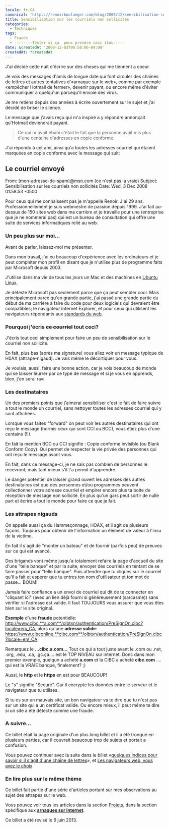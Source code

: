 ```yaml
---
locale: fr-CA
canonical: 'https://renoirboulanger.com/blog/2008/12/sensibilisation-sur-les-courriels-non-sollicites/'
title: Sensibilisation sur les courriels non sollicités
categories:
  - Techniques
tags:
  - Fraude
  - --------Tester si ça  peux prendre ceci itou-----
date: &createdAt '2008-12-03T00:58:06-04:00'
createdAt: *createdAt
---
```


J'ai décidé cette nuit d'écrire sur des choses qui me tiennent a coeur.

Je vois des messages d'amis de longue date qui font circuler des chaînes de
lettres et autres tentatives d'«arnaque sur le web», comme par exemple «empêcher
Hotmail de fermer», devenir payant, ou encore même d'éviter communiquer a
quelqu'un parcequ'il envoie des virus.

Je me retiens depuis des années à écrire ouvertement sur le sujet et j'ai décidé
de briser le silence.

Le message que j'avais reçu qui m'a inspiré a y répondre annonçait qu'Hotmail
deviendrait payant.

> Ce qui m'avait ébahi c'était le fait que la personne avait mis plus d'une
> centaine d'adresses en copie conforme.

J'ai répondu à cet ami, ainsi qu'a toutes les adresses courriel qui étaient
marquées en copie conforme avec le message qui suit:

## Le courriel envoyé

From: (mon-adresse-de-spam)@msn.com (ce n'est pas la vraie) Subject:
Sensibilisation sur les courriels non sollicités Date: Wed, 3 Dec 2008 01:58:53
-0500

Pour ceux qui me connaissent pas je m'appelle Renoir. J'ai 29 ans.
Professionnellement je suis webmestre de passion depuis 1999\. J'ai fait
au-dessus de 150 sites web dans ma carrière et je travaille pour une (entreprise
que je ne nommerai pas) qui est un bureau de consultation qui offre une suite de
services informatiques relié au web.

### Un peu plus sur moi...

Avant de parler, laissez-moi me présenter.

Dans mon travail, j'ai eu beaucoup d'expérience avec les ordinateurs et je peut
compléter mon profil en disant que je n'utilise plus de programme faits par
Microsoft depuis 2003\.

J'utilise dans ma vie de tous les jours un Mac et des machines en [Ubuntu
Linux][0].

Je déteste Microsoft pas seulement parce que ça peut sembler cool. Mais
principalement parce qu'en grande partie, j'ai passé une grande partie du début
de ma carrière à faire du code pour deux logiciels qui devraient être
compatibles; le navigateur Internet Explorer, et pour ceux qui utilisent les
navigateurs répondants aux [standards du web][1].

### Pourquoi j'écris ~~ce courriel~~ tout ceci?

J'écris tout ceci simplement pour faire un peu de sensibilisation sur le
courriel non sollicité.

En fait, plus bas (après ma signature) vous allez voir un message typique de
H0AX (attrape-nigaud). Je vais même le décortiquer pour vous.

Je voulais, aussi, faire une bonne action, car je vois beaucoup de monde qui se
laisser leurrer par ce type de message et si je vous en apprends, bien, j'en
serai ravi.

### Les destinataires

Un des premiers points que j'aimerai sensibiliser c'est le fait de faire suivre
a tout le monde un courriel, sans nettoyer toutes les adresses courriel qui y
sont affichées.

Lorsque vous faites "forward" on peut voir les autres destinataires qui ont reçu
le message (hormis ceux qui sont CCI ou BCC), vous étiez plus d'une centaine
(!!).

En fait la mention BCC ou CCI signifie : Copie conforme invisible (ou Blank
Conform Copy). Qui permet de respecter la vie privée des personnes qui ont reçu
le message avant vous.

En fait, dans ce message-ci, je ne sais pas combien de personnes le recevront,
mais tant mieux s'il t'a permit d'apprendre.

Le danger potentiel de laisser grand ouvert les adresses des autres
destinataires est que des personnes et/ou programmes peuvent collectionner votre
adresse courriel et empirer encore plus ta boite de réception de message non
sollicité. En plus qu'un gars peut sortir de nulle part et écrire a tout le
monde pour faire ce que je fait.

### Les attrapes nigauds

On appelle aussi ça du Hammeçonnage, HOAX, et il agit de plusieurs façons.
Toujours pour obtenir de l'information un élément de valeur à l'insu de la
victime.

En fait il s'agit de "monter un bateau" et de fournir (parfois peu) de preuves
sur ce qui est avancé.

Des brigands vont même jusqu'a totalement refaire la page d'accueil du site
d'une "telle banque" et par la suite, envoyer des courriels en tentant de se
faire passer pour "telle banque". Puis attendre que tu cliques sur le courriel
qu'il a fait et espérer que tu entres ton nom d'utilisateur et ton mot de
passe... BOUM!

Jamais faire confiance a un envoi de courriel qui dit de te connecter en
"cliquant ici" (avec un lien déjà fourni si généreusement (sarcasme)) sans
vérifier si l'adresse est valide. Il faut TOUJOURS vous assurer que vous êtes
bien sur le site original.

**Exemple** d'une **fraude** potentielle:
http://www.cibc.**a.com**/olbtxn/authentication/PreSignOn.cibc?locale=en\_CA,
alors qu'une **adresse valide**:
https://www.cibconline.**cibc.com**/olbtxn/authentication/PreSignOn.cibc?locale=en\_CA

Remarquez le **...cibc.a.com...** Tout ce qui a tout juste avant le .com ou
.net, .org, .edu, .ca, .gc.ça.... est le TOP NIVEAU sur internet. Donc dans mon
premier exemple, quelqun a acheté **a.com** et la CIBC a acheté **cibc.com**
.... qui est la VRAIE banque, finalement? ;)

Aussi, le **http** et le **https** en est pour BEAUCOUP!

Le "s" signifie "Secure". Car il encrypte les données entre le serveur et le
navigateur que tu utilises.

Si tu es sur un mauvais site, un bon navigateur va te dire que tu n'est pas sur
un site qui a un certificat valide. Ou encore mieux, il peut même te dire si un
site a été détecté comme une fraude.

### A suivre...

Ce billet était la page originale d'un plus long billet et il a été tronqué en
plusieurs parties, car il couvrait beaucoup trop de sujets et portait a
confusion.

Vous pouvez continuer avec la suite dans le billet «[quelques indices pour
savoir si il s'agit d'une chaîne de lettres][0]», et [Les navigateurs web, vous
avez le choix][2]

### En lire plus sur le même thème

Ce billet fait partie d'une série d'articles portant sur mes observations au
sujet des attrapes sur le web.

Vous pouvez voir tous les articles dans la section [Projets][3], dans la section
spécifique aux [**arnaques sur internet**][4].

Ce billet a été révisé le 6 juin 2013\.

[0]:
  /blog/2008/12/quelques-indices-pour-savoir-si-un-message-courriel-est-une-chaine-de-lettre/
[1]: https://www.w3.org/
[2]:
  /blog/2008/12/les-navigateurs-web-programmes-de-courriels-vous-avez-le-choix/
[3]: /projets/
[4]: /projets/les-arnaques-sur-internet/
